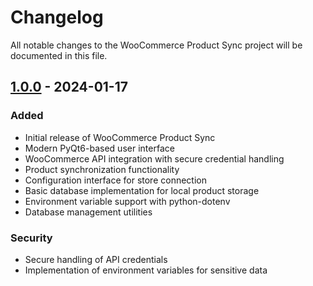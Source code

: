 # Changelog

All notable changes to the WooCommerce Product Sync project will be documented in this file.

## [1.0.0] - 2024-01-17

### Added
- Initial release of WooCommerce Product Sync
- Modern PyQt6-based user interface
- WooCommerce API integration with secure credential handling
- Product synchronization functionality
- Configuration interface for store connection
- Basic database implementation for local product storage
- Environment variable support with python-dotenv
- Database management utilities

### Security
- Secure handling of API credentials
- Implementation of environment variables for sensitive data

[1.0.0]: https://github.com/ejohnnyro/SyncApp